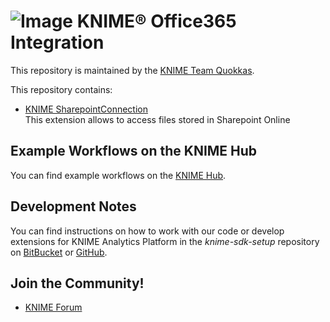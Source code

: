 # ![Image](https://www.knime.com/files/knime_logo_github_40x40_4layers.png) KNIME® Office365 Integration

This repository is maintained by the [KNIME Team Quokkas](mailto:scrum-bd-esi@knime.com).

This repository contains:

* [KNIME SharepointConnection](https://hub.knime.com/knime/extensions/org.knime.features.ext.sharepoint.filehandling/latest)  
This extension allows to access files stored in Sharepoint Online 


## Example Workflows on the KNIME Hub

You can find example workflows on the [KNIME Hub](https://hub.knime.com/search?q=sharepoint&type=Workflow).

## Development Notes

You can find instructions on how to work with our code or develop extensions for
KNIME Analytics Platform in the _knime-sdk-setup_ repository
on [BitBucket](https://bitbucket.org/KNIME/knime-sdk-setup)
or [GitHub](http://github.com/knime/knime-sdk-setup).

## Join the Community!

* [KNIME Forum](https://forum.knime.com/)
